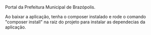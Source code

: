Portal da Prefeitura Municipal de Brazópolis.

Ao baixar a aplicação, tenha o composer instalado e rode o comando "composer install" na raiz do projeto para instalar as dependecias da aplicação.

